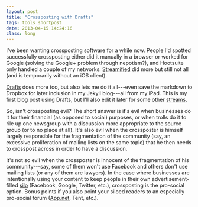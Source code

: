 ```yaml
---
layout: post
title: "Crossposting with Drafts"
tags: tools shortpost
date: 2013-04-15 14:24:16
class: long
---
```

I've been wanting crossposting software for a while now.  People I'd spotted successfully crossposting either did it manually in a browser or worked for Google (solving the Google+ problem through nepotism?), and Hootsuite only handled a couple of my networks. [Streamified](http://streamified.com/) did more but still not all (and is temporarily without an iOS client).  

[Drafts](http://agiletortoise.com/drafts) does more too, but also lets me do it all---even save the markdown to Dropbox for later inclusion in my Jekyll blog---all from my iPad.  This is my first blog post using Drafts, but I'll also edit it later for some other [streams](/stream/).

So, isn't crossposting evil? The short answer is it's evil when businesses do it for their financial (as opposed to social) purposes, or when trolls do it to rile up one newsgroup with a discussion more appropriate to the source group (or to no place at all). It's also evil when the crossposter is himself largely responsible for the fragmentation of the community (say, an excessive proliferation of mailing lists on the same topic) that he then needs to crosspost across in order to have a discussion. 

It's not so evil when the crossposter is innocent of the fragmentation of his community---say, some of them won't use Facebook and others don't use mailing lists (or any of them are lawyers). In the case where businesses are intentionally using your content to keep people in their own advertisement-filled [silo](http://en.wikipedia.org/wiki/Information_silo) (Facebook, Google, Twitter, etc.), crossposting is the pro-social option. Bonus points if you also point your siloed readers to an especially pro-social forum ([App.net](http://app.net), Tent, etc.).
